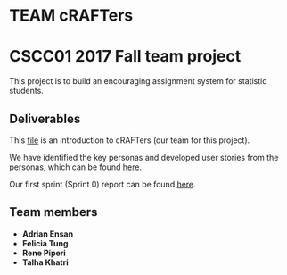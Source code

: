 # TEAM cRAFTers
# CSCC01 2017 Fall team project
This project is to build an encouraging assignment system for statistic students. 


## Deliverables 

This [file](https://github.com/CSCC01F17/L01_01/blob/master/project_documentation/ProjectTeamAgreement.pdf) is an introduction to cRAFTers (our team for this project).

We have identified the key personas and developed user stories from the personas, which can be found [here](https://github.com/CSCC01F17/L01_01/blob/master/product_backlog/userpersonas+stories_v0.pdf).

Our first sprint (Sprint 0) report can be found [here](https://github.com/CSCC01F17/L01_01/blob/master/product_backlog/product_backlog_sprint0.pdf).

## Team members 

* **Adrian Ensan** 
* **Felicia Tung** 
* **Rene Piperi** 
* **Talha Khatri** 
